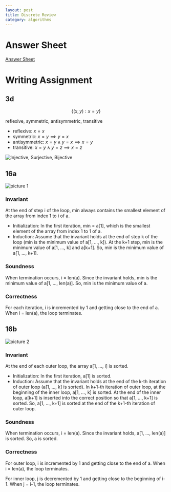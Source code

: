 ```yaml
---
layout: post
title: Discrete Review
category: algorithms
---
```


# Answer Sheet

[Answer Sheet](/Blog/documents/Assignment1_solution.pdf)

# Writing Assignment

## 3d

$$
\{ (x, y): x = y \}
$$

reflexive, symmetric, antisymmetric, transitive

- reflexive: $x = x$
- symmetric: $x = y \implies y = x$
- antisymmetric: $x = y \land y = x \implies x = y$
- transitive: $x = y \land y = z \implies x = z$

![Injective, Surjective, Bijective](https://homework.study.com/cimages/multimages/16/jections702083845367077364.png)

## 16a

![picture 1](/Blog/images/2022-09-19-22-35-53-16a.png)

### Invariant

At the end of step i of the loop, min always contains the smallest element of the array from index 1 to i of a.

- Initialization: In the first iteration, min = a[1], which is the smallest element of the array from index 1 to 1 of a.
- Induction: Assume that the invariant holds at the end of step k of the loop (min is the minimum value of a[1, ..., k]). At the k+1 step, min is the minimum value of a[1, ..., k] and a[k+1]. So, min is the minimum value of a[1, ..., k+1].

### Soundness

When termination occurs, i = len(a). Since the invariant holds, min is the minimum value of a[1, ..., len(a)]. So, min is the minimum value of a.

### Correctness

For each iteration, i is incremented by 1 and getting close to the end of a. When i = len(a), the loop terminates.

## 16b

![picture 2](/Blog/images/2022-09-19-22-50-12-16b.png)

### Invariant

At the end of each outer loop, the array a[1, ..., i] is sorted.

- Initialization: In the first iteration, a[1] is sorted.
- Induction: Assume that the invariant holds at the end of the k-th iteration of outer loop (a[1, ..., k] is sorted). In k+1-th iteration of outer loop, at the beginning of the inner loop, a[1, ..., k] is sorted. At the end of the inner loop, a\[k+1\] is inserted into the correct position so that a[1, ..., k+1] is sorted. So, a[1, ..., k+1] is sorted at the end of the k+1-th iteration of outer loop.

### Soundness

When termination occurs, i = len(a). Since the invariant holds, a[1, ..., len(a)] is sorted. So, a is sorted.

### Correctness

For outer loop, i is incremented by 1 and getting close to the end of a. When i = len(a), the loop terminates.

For inner loop, j is decremented by 1 and getting close to the beginning of i-1. When j = i-1, the loop terminates.
